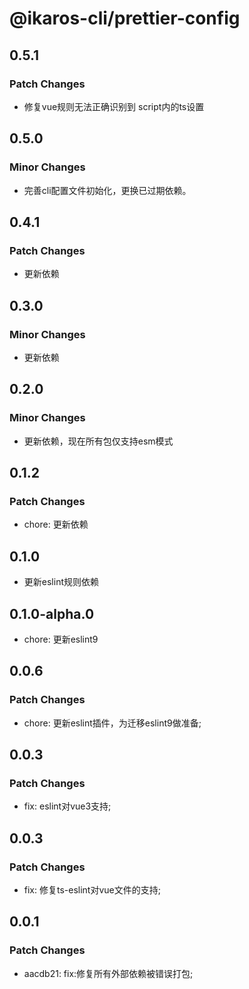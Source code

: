 # @ikaros-cli/prettier-config

## 0.5.1

### Patch Changes

- 修复vue规则无法正确识别到 script内的ts设置

## 0.5.0

### Minor Changes

- 完善cli配置文件初始化，更换已过期依赖。

## 0.4.1

### Patch Changes

- 更新依赖

## 0.3.0

### Minor Changes

- 更新依赖

## 0.2.0

### Minor Changes

- 更新依赖，现在所有包仅支持esm模式

## 0.1.2

### Patch Changes

- chore: 更新依赖

## 0.1.0

- 更新eslint规则依赖

## 0.1.0-alpha.0

- chore: 更新eslint9

## 0.0.6

### Patch Changes

- chore: 更新eslint插件，为迁移eslint9做准备;

## 0.0.3

### Patch Changes

- fix: eslint对vue3支持;

## 0.0.3

### Patch Changes

- fix: 修复ts-eslint对vue文件的支持;

## 0.0.1

### Patch Changes

- aacdb21: fix:修复所有外部依赖被错误打包;
